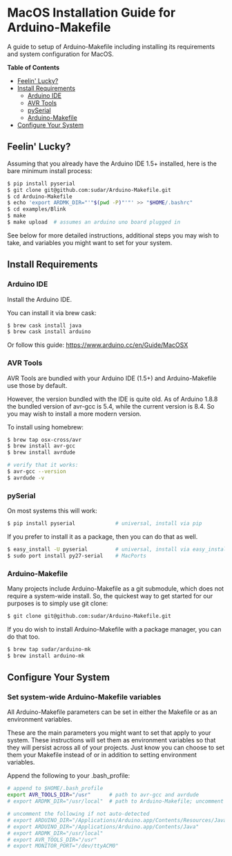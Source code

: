# MacOS Installation Guide for Arduino-Makefile

A guide to setup of Arduino-Makefile including installing its requirements and system configuration for MacOS.

**Table of Contents**
<!--- Created by [github-markdown-toc](https://github.com/ekalinin/github-markdown-toc.go) --->

  * [Feelin' Lucky?](#feelin-lucky)
  * [Install Requirements](#install-requirements)
    * [Arduino IDE](#arduino-ide)
    * [AVR Tools](#avr-tools)
    * [pySerial](#pyserial)
    * [Arduino\-Makefile](#arduino-makefile)
  * [Configure Your System](#configure-your-system)


## Feelin' Lucky?

Assuming that you already have the Arduino IDE 1.5+ installed, here is the bare minimum install process:

```sh
$ pip install pyserial
$ git clone git@github.com:sudar/Arduino-Makefile.git
$ cd Arduino-Makefile
$ echo 'export ARDMK_DIR="'"$(pwd -P)"'"' >> "$HOME/.bashrc"
$ cd examples/Blink
$ make
$ make upload  # assumes an arduino uno board plugged in
```

See below for more detailed instructions, additional steps you may wish to take, and variables you might want to set for your system.

## Install Requirements

### Arduino IDE

Install the Arduino IDE.

You can install it via brew cask:
```sh
$ brew cask install java
$ brew cask install arduino
```

Or follow this guide:
https://www.arduino.cc/en/Guide/MacOSX

### AVR Tools

AVR Tools are bundled with your Arduino IDE (1.5+) and Arduino-Makefile use those by default.

However, the version bundled with the IDE is quite old. As of Arduino 1.8.8 the bundled version of avr-gcc is 5.4, while the current version is 8.4. So you may wish to install a more modern version.

To install using homebrew:
```sh
$ brew tap osx-cross/avr
$ brew install avr-gcc
$ brew install avrdude

# verify that it works:
$ avr-gcc --version
$ avrdude -v
```

### pySerial

On most systems this will work:

```sh
$ pip install pyserial             # universal, install via pip
```

If you prefer to install it as a package, then you can do that as well.

```sh
$ easy_install -U pyserial         # universal, install via easy_install
$ sudo port install py27-serial    # MacPorts
```

### Arduino-Makefile

Many projects include Arduino-Makefile as a git submodule, which does not require a system-wide install. So, the quickest way to get started for our purposes is to simply use git clone:

```sh
$ git clone git@github.com:sudar/Arduino-Makefile.git
```

If you do wish to install Arduino-Makefile with a package manager, you can do that too.

```sh
$ brew tap sudar/arduino-mk
$ brew install arduino-mk
```

## Configure Your System

### Set system-wide Arduino-Makefile variables

All Arduino-Makefile parameters can be set in either the Makefile or as an environment variables.

These are the main parameters you might want to set that apply to your system.
These instructions will set them as environment variables so that they will persist across all of your projects.
Just know you can choose to set them your Makefile instead of or in addition to setting environment variables.


Append the following to your .bash_profile:

```sh
# append to $HOME/.bash_profile
export AVR_TOOLS_DIR="/usr"      # path to avr-gcc and avrdude
# export ARDMK_DIR="/usr/local"  # path to Arduino-Makefile; uncomment if you installed via package manager

# uncomment the following if not auto-detected
# export ARDUINO_DIR="/Applications/Arduino.app/Contents/Resources/Java" # 1.0.X # path to Arduino IDE
# export ARDUINO_DIR="/Applications/Arduino.app/Contents/Java"           # 1.5+  # path to Arduino IDE
# export ARDMK_DIR="/usr/local"                                          # path to Arduino-Makefile, if installed with a package manager
# export AVR_TOOLS_DIR="/usr"                                            # path to avr-gcc and avrdude
# export MONITOR_PORT="/dev/ttyACM0"                                     # serial monitor port
```
